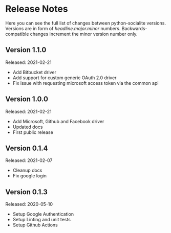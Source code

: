 Release Notes
=============

Here you can see the full list of changes between python-socialite versions.
Versions are in form of *headline.major.minor* numbers.
Backwards-compatible changes increment the minor version number only.

Version 1.1.0
-------------
Released: 2021-02-21

-   Add Bitbucket driver
-   Add support for custom generic OAuth 2.0 driver
-   Fix issue with requesting microsoft access token via the common api

Version 1.0.0
-------------
Released: 2021-02-21

-   Add Microsoft, Github and Facebook driver
-   Updated docs
-   First public release

Version 0.1.4
-------------
Released: 2021-02-07

-   Cleanup docs
-   Fix google login


Version 0.1.3
-------------
Released: 2020-05-10

-   Setup Google Authentication
-   Setup Linting and unit tests
-   Setup Github Actions
